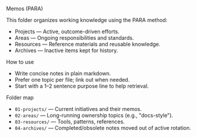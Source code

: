 Memos (PARA)

This folder organizes working knowledge using the PARA method:
- Projects — Active, outcome-driven efforts.
- Areas — Ongoing responsibilities and standards.
- Resources — Reference materials and reusable knowledge.
- Archives — Inactive items kept for history.

How to use
- Write concise notes in plain markdown.
- Prefer one topic per file; link out when needed.
- Start with a 1–2 sentence purpose line to help retrieval.

Folder map
- `01-projects/` — Current initiatives and their memos.
- `02-areas/` — Long-running ownership topics (e.g., "docs-style").
- `03-resources/` — Tools, patterns, references.
- `04-archives/` — Completed/obsolete notes moved out of active rotation.
